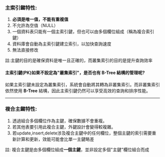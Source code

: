### 主索引鍵特性:
1. **必須是唯一值，不能有重複值**
2. 不允許為空值（NULL）
3. 一個資料表只能有一個主索引鍵，但也可以由多個欄位組成（稱為複合索引鍵）
4. 資料庫會自動為主索引鍵建立索引，以加快查詢速度
5. 無法直接修改

註:主鍵的目的是確保資料是唯一且正確的，而叢集索引的目的是提升查詢效率
#### 主索引鍵(PK)如果不設定為"叢集索引"，是否也有 B-Tree 結構的管理呢?

如果主索引鍵未設定為叢集索引，系統會自動將其轉為非叢集索引。而非叢集索引依然使用 **B-Tree** 結構，因此主索引鍵仍然可以享受高效的查詢和排序性能。

---
### 複合主鍵特性:
1. 透過組合多個欄位作為主鍵，確保數據不會重複。
2. 若其他表要引用此複合主鍵，外鍵設計會變得較複雜。
3. 若update,insert,delete涉及複合主鍵中的任何欄位，整個主鍵的索引需要重新計算和更新，效能可能會比單一主鍵略差

註:
複合主鍵是由多個欄位組成**一個主鍵**，並非設定多個"主鍵"欄位組合而成

